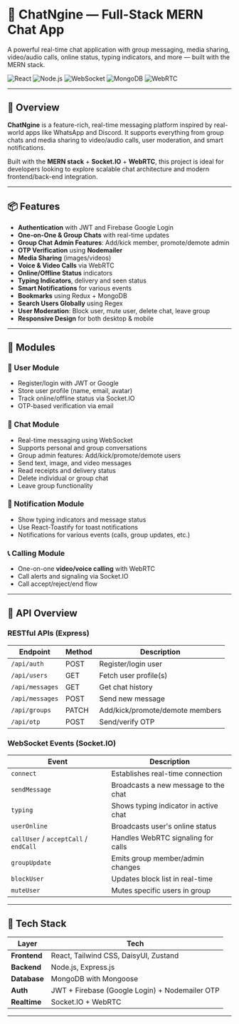 # 💬 ChatNgine — Full-Stack MERN Chat App

A powerful real-time chat application with group messaging, media sharing, video/audio calls, online status, typing indicators, and more — built with the MERN stack.

![React](https://img.shields.io/badge/React-18-blue?style=for-the-badge&logo=react)
![Node.js](https://img.shields.io/badge/Node.js-Express-brightgreen?style=for-the-badge&logo=node.js)
![WebSocket](https://img.shields.io/badge/WebSocket-Socket.IO-black?style=for-the-badge&logo=socket.io)
![MongoDB](https://img.shields.io/badge/MongoDB-Database-green?style=for-the-badge&logo=mongodb)
![WebRTC](https://img.shields.io/badge/WebRTC-RealTime-red?style=for-the-badge&logo=webrtc)

---

## 🚀 Overview

**ChatNgine** is a feature-rich, real-time messaging platform inspired by real-world apps like WhatsApp and Discord. It supports everything from group chats and media sharing to video/audio calls, user moderation, and smart notifications.

Built with the **MERN stack** + **Socket.IO** + **WebRTC**, this project is ideal for developers looking to explore scalable chat architecture and modern frontend/back-end integration.

---

## 📦 Features

- **Authentication** with JWT and Firebase Google Login  
- **One-on-One & Group Chats** with real-time updates  
- **Group Chat Admin Features**: Add/kick member, promote/demote admin  
- **OTP Verification** using **Nodemailer**  
- **Media Sharing** (images/videos)  
- **Voice & Video Calls** via WebRTC  
- **Online/Offline Status** indicators  
- **Typing Indicators**, delivery and seen status  
- **Smart Notifications** for various events  
- **Bookmarks** using Redux + MongoDB  
- **Search Users Globally** using Regex  
- **User Moderation**: Block user, mute user, delete chat, leave group  
- **Responsive Design** for both desktop & mobile  

---

## 🧩 Modules

### 👤 User Module

- Register/login with JWT or Google  
- Store user profile (name, email, avatar)  
- Track online/offline status via Socket.IO  
- OTP-based verification via email  

### 💬 Chat Module

- Real-time messaging using WebSocket  
- Supports personal and group conversations  
- Group admin features: Add/kick/promote/demote users  
- Send text, image, and video messages  
- Read receipts and delivery status  
- Delete individual or group chat  
- Leave group functionality  

### 🔔 Notification Module

- Show typing indicators and message status  
- Use React-Toastify for toast notifications  
- Notifications for various events (calls, group updates, etc.)  

### 📞 Calling Module

- One-on-one **video/voice calling** with WebRTC  
- Call alerts and signaling via Socket.IO  
- Call accept/reject/end flow  

---

## 🔗 API Overview

### RESTful APIs (Express)

| Endpoint         | Method | Description                      |
|------------------|--------|----------------------------------|
| `/api/auth`      | POST   | Register/login user              |
| `/api/users`     | GET    | Fetch user profile(s)            |
| `/api/messages`  | GET    | Get chat history                 |
| `/api/messages`  | POST   | Send new message                 |
| `/api/groups`    | PATCH  | Add/kick/promote/demote members  |
| `/api/otp`       | POST   | Send/verify OTP                  |

### WebSocket Events (Socket.IO)

| Event                      | Description                                |
|----------------------------|--------------------------------------------|
| `connect`                  | Establishes real-time connection           |
| `sendMessage`              | Broadcasts a new message to the chat       |
| `typing`                   | Shows typing indicator in active chat      |
| `userOnline`               | Broadcasts user's online status            |
| `callUser` / `acceptCall` / `endCall` | Handles WebRTC signaling for calls |
| `groupUpdate`              | Emits group member/admin changes           |
| `blockUser`                | Updates block list in real-time            |
| `muteUser`                 | Mutes specific users in group              |

---

## 🧰 Tech Stack

| Layer        | Tech                                           |
|--------------|------------------------------------------------|
| **Frontend** | React, Tailwind CSS, DaisyUI, Zustand          |
| **Backend**  | Node.js, Express.js                            |
| **Database** | MongoDB with Mongoose                          |
| **Auth**     | JWT + Firebase (Google Login) + Nodemailer OTP |
| **Realtime** | Socket.IO + WebRTC                             |

---
